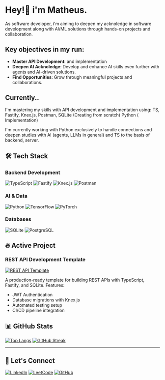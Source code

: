  # Hey!👋 i'm Matheus.

As software developer, i'm aiming to deepen my acknoledge in software development along with AI/ML solutions through hands-on projects and collaboration.

## Key objectives in my run:

- **Master API Development**: and implementation
- **Deepen AI Acknoledge**: Develop and enhance AI skills even further with agents and AI-driven solutions.
- **Find Opportunities**: Grow through meaningful projects and collaborations.
 
## Currently..

I'm mastering my skills with API development and implementation using:
TS, Fastify, Knex.js, Postman, SQLite (Creating from scratch)
Python ( Implementation)

I'm currently working with Python exclusively to handle connections and deepen studies with AI (agents, LLMs in general) and TS to the basis of backend, server.

## 🛠️ Tech Stack

### **Backend Development**
![TypeScript](https://img.shields.io/badge/TypeScript-3178C6?style=flat&logo=typescript&logoColor=white)
![Fastify](https://img.shields.io/badge/Fastify-000000?style=flat&logo=fastify&logoColor=white)
![Knex.js](https://img.shields.io/badge/Knex.js-EB4A4B?style=flat&logo=knex.js&logoColor=white)
![Postman](https://img.shields.io/badge/Postman-FF6C37?style=flat&logo=postman&logoColor=white)

### **AI & Data**
![Python](https://img.shields.io/badge/Python-3776AB?style=flat&logo=python&logoColor=white)
![TensorFlow](https://img.shields.io/badge/TensorFlow-FF6F00?style=flat&logo=tensorflow&logoColor=white)
![PyTorch](https://img.shields.io/badge/PyTorch-EE4C2C?style=flat&logo=pytorch&logoColor=white)

### **Databases**
![SQLite](https://img.shields.io/badge/SQLite-003B57?style=flat&logo=sqlite&logoColor=white)
![PostgreSQL](https://img.shields.io/badge/PostgreSQL-4169E1?style=flat&logo=postgresql&logoColor=white)


## 🔥 Active Project

### REST API Development Template
[![REST API Template](https://github-readme-stats.vercel.app/api/pin/?username=matteushr&repo=rest-api-dev&theme=react)](https://github.com/matteushr/rest-api-dev)

A production-ready template for building REST APIs with TypeScript, Fastify, and SQLite. Features:
- JWT Authentication
- Database migrations with Knex.js
- Automated testing setup
- CI/CD pipeline integration
 
</div>

## 📊 GitHub Stats

[![Top Langs](https://github-readme-stats.vercel.app/api/top-langs/?username=matteushr&theme=react&layout=compact)](https://github.com/matteushr)
[![GitHub Streak](https://streak-stats.demolab.com/?user=matteushr&theme=react)](https://github.com/matteushr)

---

## 🤝 Let's Connect

[![LinkedIn](https://img.shields.io/badge/LinkedIn-0A66C2?style=for-the-badge&logo=linkedin&logoColor=white)](http://www.linkedin.com/in/araujo-developer)
[![LeetCode](https://img.shields.io/badge/LeetCode-FFA116?style=for-the-badge&logo=leetcode&logoColor=black)](https://leetcode.com/theus-dev/)
[![GitHub](https://img.shields.io/badge/GitHub-181717?style=for-the-badge&logo=github&logoColor=white)](https://github.com/matteushr)
          
